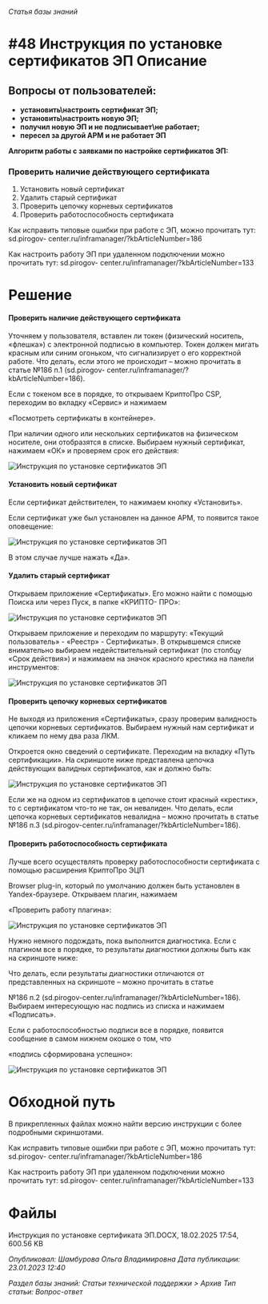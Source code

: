 _Статья базы знаний_

# #48 Инструкция по установке сертификатов ЭП Описание

## Вопросы от пользователей:

- **установить\настроить сертификат ЭП;**
- **установить\настроить новую ЭП;**
- **получил новую ЭП и не подписывает\не работает;**
- **пересел за другой АРМ и не работает ЭП**

**Алгоритм работы с заявками по настройке сертификатов ЭП:**

### Проверить наличие действующего сертификата

1. Установить новый сертификат
2. Удалить старый сертификат
3. Проверить цепочку корневых сертификатов
4. Проверить работоспособность сертификата

Как исправить типовые ошибки при работе с ЭП, можно прочитать тут: sd.pirogov- center.ru/inframanager/?kbArticleNumber=186

Как настроить работу ЭП при удаленном подключении можно прочитать тут: sd.pirogov- center.ru/inframanager/?kbArticleNumber=133

# Решение

#### Проверить наличие действующего сертификата

Уточняем у пользователя, вставлен ли токен (физический носитель, «флешка») с электронной подписью в компьютер. Токен должен мигать красным или синим огоньком, что сигнализирует о его корректной работе. Что делать, если этого не происходит – можно прочитать в статье №186 п.1 (sd.pirogov- center.ru/inframanager/?kbArticleNumber=186).

Если с токеном все в порядке, то открываем КриптоПро CSP, переходим во вкладку «Сервис» и нажимаем

«Посмотреть сертификаты в контейнере».

При наличии одного или нескольких сертификатов на физическом носителе, они отобразятся в списке. Выбираем нужный сертификат, нажимаем «ОК» и проверяем срок его действия:

![Инструкция по установке сертификатов ЭП](<Инструкция по установке сертификатов ЭП.jpeg>)

#### Установить новый сертификат

Если сертификат действителен, то нажимаем кнопку «Установить».

Если сертификат уже был установлен на данное АРМ, то появится такое оповещение:

![Инструкция по установке сертификатов ЭП](<Инструкция по установке сертификатов ЭП 1.jpeg>)

В этом случае лучше нажать «Да».

#### Удалить старый сертификат

Открываем приложение «Сертификаты». Его можно найти с помощью Поиска или через Пуск, в папке «КРИПТО- ПРО»:

![Инструкция по установке сертификатов ЭП](<Инструкция по установке сертификатов ЭП 2.jpeg>)

Открываем приложение и переходим по маршруту: «Текущий пользователь» - «Реестр» - Сертификаты». В открывшемся списке внимательно выбираем недействительный сертификат (по столбцу «Срок действия») и нажимаем на значок красного крестика на панели инструментов:

![Инструкция по установке сертификатов ЭП](<Инструкция по установке сертификатов ЭП 3.jpeg>)

#### Проверить цепочку корневых сертификатов

Не выходя из приложения «Сертификаты», сразу проверим валидность цепочки корневых сертификатов. Выбираем нужный нам сертификат и кликаем по нему два раза ЛКМ.

Откроется окно сведений о сертификате. Переходим на вкладку «Путь сертификации». На скриншоте ниже представлена цепочка действующих валидных сертификатов, как и должно быть:

![Инструкция по установке сертификатов ЭП](<Инструкция по установке сертификатов ЭП 4.jpeg>)

Если же на одном из сертификатов в цепочке стоит красный «крестик», то с сертификатом что-то не так, он невалиден. Что делать, если цепочка корневых сертификатов невалидна – можно прочитать в статье №186 п.3 (sd.pirogov-center.ru/inframanager/?kbArticleNumber=186).

#### Проверить работоспособность сертификата

Лучше всего осуществлять проверку работоспособности сертификата с помощью расширения КриптоПро ЭЦП

Browser plug-in, который по умолчанию должен быть установлен в Yandex-браузере. Открываем плагин, нажимаем

«Проверить работу плагина»:

![Инструкция по установке сертификатов ЭП](<Инструкция по установке сертификатов ЭП 5.jpeg>)

Нужно немного подождать, пока выполнится диагностика. Если с плагином все в порядке, то результаты диагностики должны быть как на скриншоте ниже:

Что делать, если результаты диагностики отличаются от представленных на скриншоте – можно прочитать в статье

№186 п.2 (sd.pirogov-center.ru/inframanager/?kbArticleNumber=186). Выбираем интересующую нас подпись из списка и нажимаем «Подписать».

Если с работоспособностью подписи все в порядке, появится сообщение в самом нижнем окошке о том, что

«подпись сформирована успешно»:

![Инструкция по установке сертификатов ЭП](<Инструкция по установке сертификатов ЭП 6.jpeg>)

# Обходной путь

В прикрепленных файлах можно найти версию инструкции с более подробными скриншотами.

Как исправить типовые ошибки при работе с ЭП, можно прочитать тут: sd.pirogov- center.ru/inframanager/?kbArticleNumber=186

Как настроить работу ЭП при удаленном подключении можно прочитать тут: sd.pirogov- center.ru/inframanager/?kbArticleNumber=133

# Файлы

Инструкция по установке сертификата ЭП.DOCX, 18.02.2025 17:54, 600.56 KB

_Опубликовал: Шамбурова Ольга Владимировна Дата публикации: 23.01.2023 12:40_

_Раздел базы знаний: Статьи технической поддержки > Архив Тип статьи: Вопрос-ответ_